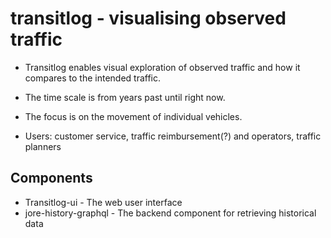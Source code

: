 # transitlog - visualising observed traffic

   - Transitlog enables visual exploration of observed traffic and how it compares to the intended traffic.

   - The time scale is from years past until right now.

   - The focus is on the movement of individual vehicles.

   - Users: customer service, traffic reimbursement(?) and operators, traffic planners

## Components

- Transitlog-ui - The web user interface
- jore-history-graphql - The backend component for retrieving historical data

